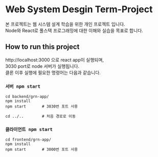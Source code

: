 # Web System Desgin Term-Project

본 프로젝트는 웹 시스템 설계 학습을 위한 개인 프로젝트 입니다.<br>
Node와 React로 풀스택 프로그래밍에 대한 이해와 실습을 목표로 합니다.<br>

## How to run this project

http://localhost:3000 으로 react app이 실행되며,<br>
3030 port로 node 서버가 실행됩니다.<br>
클론 이후 실행에 필요한 명령어는 다음과 같습니다.<br>

### `서버 npm start`

```
cd backend/grn-app/
npm install
npm start       # 3030번 포트 사용

cd ../..        # 처음 경로로 이동
```

### `클라이언트 npm start`

```
cd frontend/grn-app/
npm install
npm start       # 3000번 포트 사용
```
